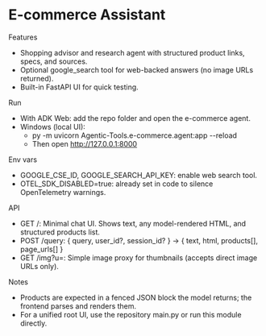 # E-commerce Assistant

Features
- Shopping advisor and research agent with structured product links, specs, and sources.
- Optional google_search tool for web-backed answers (no image URLs returned).
- Built-in FastAPI UI for quick testing.

Run
- With ADK Web: add the repo folder and open the e-commerce agent.
- Windows (local UI):
  - py -m uvicorn Agentic-Tools.e-commerce.agent:app --reload
  - Then open http://127.0.0.1:8000

Env vars
- GOOGLE_CSE_ID, GOOGLE_SEARCH_API_KEY: enable web search tool.
- OTEL_SDK_DISABLED=true: already set in code to silence OpenTelemetry warnings.

API
- GET /: Minimal chat UI. Shows text, any model-rendered HTML, and structured products list.
- POST /query: { query, user_id?, session_id? } -> { text, html, products[], page_urls[] }
- GET /img?u=: Simple image proxy for thumbnails (accepts direct image URLs only).

Notes
- Products are expected in a fenced JSON block the model returns; the frontend parses and renders them.
- For a unified root UI, use the repository main.py or run this module directly.
